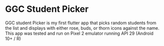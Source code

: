# GGC Student Picker
GGC student Picker is my first flutter app that picks random students from the list and displays with either rose, buds, or thorn icons against the name. This app was tested and run on Pixel 2 emulator running API 29 (Android 10+ / R)
